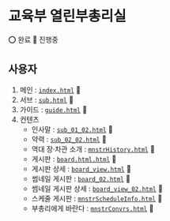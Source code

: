 # 교육부 열린부총리실
⭕ 완료 🔺 진행중
## 사용자
1. 메인 : [`index.html`](./html/index.html) 🔺
2. 서브 : [`sub.html`](./html/sub.html) 🔺
3. 가이드 : [`guide.html`](./html/guide.html) 🔺
4. 컨텐츠
    * 인사말  : [`sub_01_02.html`](./html/sub_01_02.html) 🔺
    * 약력  : [`sub_02_02.html`](./html/sub_02_02.html) 🔺
    * 역대 장·차관 소개  : [`mnstrHistory.html`](./html/mnstrHistory.html) 🔺
    * 게시판  : [`board.html.html`](./html/board.html) 🔺
    * 게시판 상세  : [`board_view.html`](./html/board_view.html) 🔺
    * 썸네일 게시판  : [`board_02.html`](./html/board_02.html) 🔺
    * 썸네일 게시판 상세  : [`board_view_02.html`](./html/board_view_02.html) 🔺
    * 스케줄 게시판  : [`mnstrScheduleInfo.html`](./html/mnstrScheduleInfo.html) 🔺
    * 부총리에게 바란다  : [`mnstrConvrs.html`](./html/mnstrConvrs.html) 🔺



